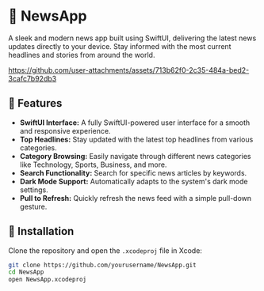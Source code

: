 # 📰 NewsApp

A sleek and modern news app built using SwiftUI, delivering the latest news updates directly to your device. Stay informed with the most current headlines and stories from around the world.

https://github.com/user-attachments/assets/713b62f0-2c35-484a-bed2-3cafc7b92db3

## 📱 Features

- **SwiftUI Interface:** A fully SwiftUI-powered user interface for a smooth and responsive experience.
- **Top Headlines:** Stay updated with the latest top headlines from various categories.
- **Category Browsing:** Easily navigate through different news categories like Technology, Sports, Business, and more.
- **Search Functionality:** Search for specific news articles by keywords.
- **Dark Mode Support:** Automatically adapts to the system's dark mode settings.
- **Pull to Refresh:** Quickly refresh the news feed with a simple pull-down gesture.

## 🚀 Installation

Clone the repository and open the `.xcodeproj` file in Xcode:

```bash
git clone https://github.com/yourusername/NewsApp.git
cd NewsApp
open NewsApp.xcodeproj
